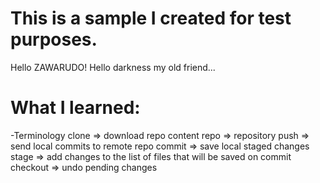 # This is a sample I created for test purposes.

Hello ZAWARUDO!
Hello darkness my old friend...

# What I learned: 
-Terminology
clone => download repo content
repo => repository
push => send local commits to remote repo
commit => save local staged changes
stage => add changes to the list of files that will be saved on commit
checkout => undo pending changes